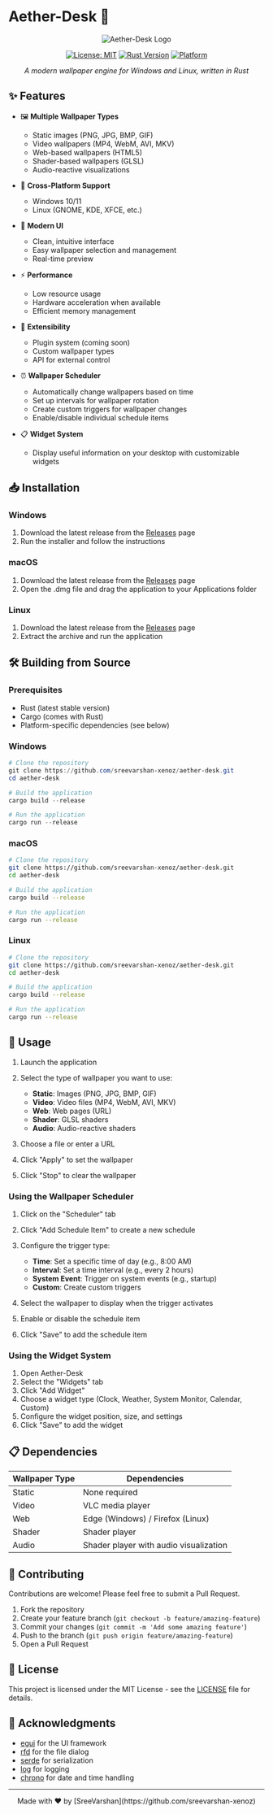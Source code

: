﻿# Aether-Desk 🌟

<div align="center">

![Aether-Desk Logo](https://via.placeholder.com/150?text=Aether-Desk)

[![License: MIT](https://img.shields.io/badge/License-MIT-blue.svg)](https://opensource.org/licenses/MIT)
[![Rust Version](https://img.shields.io/badge/Rust-1.70+-blue.svg)](https://www.rust-lang.org)
[![Platform](https://img.shields.io/badge/Platform-Windows%20%7C%20Linux-blue)](https://github.com/sreevarshan-xenoz/aether-desk)

*A modern wallpaper engine for Windows and Linux, written in Rust*

</div>

## ✨ Features

- 🖼️ **Multiple Wallpaper Types**
  - Static images (PNG, JPG, BMP, GIF)
  - Video wallpapers (MP4, WebM, AVI, MKV)
  - Web-based wallpapers (HTML5)
  - Shader-based wallpapers (GLSL)
  - Audio-reactive visualizations

- 🔄 **Cross-Platform Support**
  - Windows 10/11
  - Linux (GNOME, KDE, XFCE, etc.)

- 🎨 **Modern UI**
  - Clean, intuitive interface
  - Easy wallpaper selection and management
  - Real-time preview

- ⚡ **Performance**
  - Low resource usage
  - Hardware acceleration when available
  - Efficient memory management

- 🔌 **Extensibility**
  - Plugin system (coming soon)
  - Custom wallpaper types
  - API for external control

- ⏰ **Wallpaper Scheduler**
  - Automatically change wallpapers based on time
  - Set up intervals for wallpaper rotation
  - Create custom triggers for wallpaper changes
  - Enable/disable individual schedule items

- 📋 **Widget System**
  - Display useful information on your desktop with customizable widgets

## 📥 Installation

### Windows

1. Download the latest release from the [Releases](https://github.com/sreevarshan-xenoz/aether-desk/releases) page
2. Run the installer and follow the instructions

### macOS

1. Download the latest release from the [Releases](https://github.com/sreevarshan-xenoz/aether-desk/releases) page
2. Open the .dmg file and drag the application to your Applications folder

### Linux

1. Download the latest release from the [Releases](https://github.com/sreevarshan-xenoz/aether-desk/releases) page
2. Extract the archive and run the application

## 🛠️ Building from Source

### Prerequisites

- Rust (latest stable version)
- Cargo (comes with Rust)
- Platform-specific dependencies (see below)

### Windows

```powershell
# Clone the repository
git clone https://github.com/sreevarshan-xenoz/aether-desk.git
cd aether-desk

# Build the application
cargo build --release

# Run the application
cargo run --release
```

### macOS

```bash
# Clone the repository
git clone https://github.com/sreevarshan-xenoz/aether-desk.git
cd aether-desk

# Build the application
cargo build --release

# Run the application
cargo run --release
```

### Linux

```bash
# Clone the repository
git clone https://github.com/sreevarshan-xenoz/aether-desk.git
cd aether-desk

# Build the application
cargo build --release

# Run the application
cargo run --release
```

## 🚀 Usage

1. Launch the application
2. Select the type of wallpaper you want to use:
   - **Static**: Images (PNG, JPG, BMP, GIF)
   - **Video**: Video files (MP4, WebM, AVI, MKV)
   - **Web**: Web pages (URL)
   - **Shader**: GLSL shaders
   - **Audio**: Audio-reactive shaders

3. Choose a file or enter a URL
4. Click "Apply" to set the wallpaper
5. Click "Stop" to clear the wallpaper

### Using the Wallpaper Scheduler

1. Click on the "Scheduler" tab
2. Click "Add Schedule Item" to create a new schedule
3. Configure the trigger type:
   - **Time**: Set a specific time of day (e.g., 8:00 AM)
   - **Interval**: Set a time interval (e.g., every 2 hours)
   - **System Event**: Trigger on system events (e.g., startup)
   - **Custom**: Create custom triggers

4. Select the wallpaper to display when the trigger activates
5. Enable or disable the schedule item
6. Click "Save" to add the schedule item

### Using the Widget System

1. Open Aether-Desk
2. Select the "Widgets" tab
3. Click "Add Widget"
4. Choose a widget type (Clock, Weather, System Monitor, Calendar, Custom)
5. Configure the widget position, size, and settings
6. Click "Save" to add the widget

## 📋 Dependencies

| Wallpaper Type | Dependencies |
|----------------|--------------|
| Static | None required |
| Video | VLC media player |
| Web | Edge (Windows) / Firefox (Linux) |
| Shader | Shader player |
| Audio | Shader player with audio visualization |

## 🤝 Contributing

Contributions are welcome! Please feel free to submit a Pull Request.

1. Fork the repository
2. Create your feature branch (`git checkout -b feature/amazing-feature`)
3. Commit your changes (`git commit -m 'Add some amazing feature'`)
4. Push to the branch (`git push origin feature/amazing-feature`)
5. Open a Pull Request

## 📄 License

This project is licensed under the MIT License - see the [LICENSE](LICENSE) file for details.

## 🙏 Acknowledgments

- [egui](https://github.com/emilk/egui) for the UI framework
- [rfd](https://github.com/PolyMeilex/rfd) for the file dialog
- [serde](https://github.com/serde-rs/serde) for serialization
- [log](https://github.com/rust-lang/log) for logging
- [chrono](https://github.com/chronotope/chrono) for date and time handling

---

<div align="center">
Made with ❤️ by [SreeVarshan](https://github.com/sreevarshan-xenoz)
</div>

